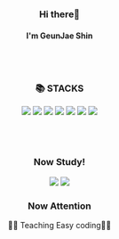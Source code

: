
<div align = "center">
  
### Hi there👋
#### I'm GeunJae Shin
<!--[![Top Langs](https://github-readme-stats.vercel.app/api/top-langs/?username=Boknami&layout=compact)](https://github.com/Boknami/github-readme-stats)-->
<br/><br/>
  
<div align=center><h3>📚 STACKS</h3></div>

<div align=center> 
  
  <img src="https://img.shields.io/badge/html5-E34F26?style=for-the-badge&logo=html5&logoColor=white"> 
  <img src="https://img.shields.io/badge/css-1572B6?style=for-the-badge&logo=css3&logoColor=white"> 
  <img src="https://img.shields.io/badge/bootstrap-7952B3?style=for-the-badge&logo=bootstrap&logoColor=white">

  
  <img src="https://img.shields.io/badge/flutter-02569B?style=for-the-badge&logo=flutter&logoColor=white">

  
  <img src="https://img.shields.io/badge/c-FFCA28?style=for-the-badge&logo=CreateReactApp%2B%2B&logoColor=white">
  <img src="https://img.shields.io/badge/c++-4FC08D?style=for-the-badge&logo=c%2B%2B&logoColor=white">
  <img src="https://img.shields.io/badge/github-181717?style=for-the-badge&logo=github&logoColor=white">
  <br>
  
  <br/><br/>
  
  ### Now Study!
  <img src="https://img.shields.io/badge/JavaScript-C9F200?style=for-the-badge&logo=JavaScript&logoColor=black">
  <img src="https://img.shields.io/badge/react-BD90F4?style=for-the-badge&logo=Create React App&logoColor=white">
  </br>
  
  ### <b>Now Attention</b>
  👨‍🏫 Teaching Easy coding👨‍🏫
</div>
  
</div>
 

